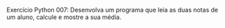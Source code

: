 Exercício Python 007: Desenvolva um programa que leia as duas notas de um aluno, calcule e mostre a sua média.
